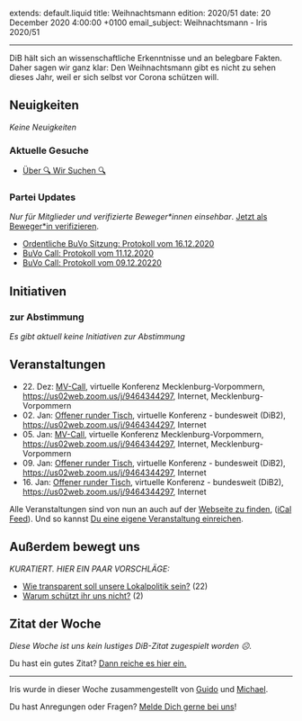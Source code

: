 
extends: default.liquid
title: Weihnachtsmann
edition: 2020/51
date: 20 December 2020 4:00:00 +0100
email_subject: Weihnachtsmann - Iris 2020/51

---
DiB hält sich an wissenschaftliche Erkenntnisse und an belegbare Fakten. Daher sagen wir ganz klar: Den Weihnachtsmann gibt es nicht
zu sehen dieses Jahr, weil er sich selbst vor Corona schützen will.

## Neuigkeiten

_Keine Neuigkeiten_

### Aktuelle Gesuche

 - [Über 🔍 Wir Suchen 🔍](https://marktplatz.bewegung.jetzt/t/ueber-wir-suchen/8837)

### Partei Updates

_Nur für Mitglieder und verifizierte Beweger\*innen einsehbar_. [Jetzt als Beweger\*in verifizieren](https://bewegung.jetzt/bewegerin-werden/).

 - [Ordentliche BuVo Sitzung: Protokoll vom 16.12.2020](https://marktplatz.bewegung.jetzt/t/ordentliche-buvo-sitzung-protokoll-vom-16-12-2020/36910)
 - [BuVo Call: Protokoll vom 11.12.2020](https://marktplatz.bewegung.jetzt/t/buvo-call-protokoll-vom-11-12-2020/36839)
 - [BuVo Call: Protokoll vom 09.12.20220](https://marktplatz.bewegung.jetzt/t/buvo-call-protokoll-vom-09-12-20220/36796)

## Initiativen

### zur Abstimmung
_Es gibt aktuell keine Initiativen zur Abstimmung_

## Veranstaltungen

 - 22.&nbsp;Dez: [MV-Call](https://bewegung.jetzt/veranstaltungen/mv-call-2/), virtuelle Konferenz Mecklenburg-Vorpommern, https://us02web.zoom.us/j/9464344297, Internet, Mecklenburg-Vorpommern
 - 02.&nbsp;Jan: [Offener runder Tisch](https://bewegung.jetzt/veranstaltungen/offener-runder-tisch-2021-01-02/), virtuelle Konferenz - bundesweit (DiB2), https://us02web.zoom.us/j/9464344297, Internet
 - 05.&nbsp;Jan: [MV-Call](https://bewegung.jetzt/veranstaltungen/mv-call-2/), virtuelle Konferenz Mecklenburg-Vorpommern, https://us02web.zoom.us/j/9464344297, Internet, Mecklenburg-Vorpommern
 - 09.&nbsp;Jan: [Offener runder Tisch](https://bewegung.jetzt/veranstaltungen/offener-runder-tisch-2021-01-09/), virtuelle Konferenz - bundesweit (DiB2), https://us02web.zoom.us/j/9464344297, Internet
 - 16.&nbsp;Jan: [Offener runder Tisch](https://bewegung.jetzt/veranstaltungen/offener-runder-tisch-2021-01-16/), virtuelle Konferenz - bundesweit (DiB2), https://us02web.zoom.us/j/9464344297, Internet


Alle Veranstaltungen sind von nun an auch auf der [Webseite zu finden](https://bewegung.jetzt/veranstaltungen/), ([iCal Feed](https://bewegung.jetzt/?ical=1)). Und so kannst [Du eine eigene Veranstaltung einreichen](https://marktplatz.bewegung.jetzt/t/eine-veranstaltung-auf-der-webseite-einreichen/21379).


## Außerdem bewegt uns

_KURATIERT. HIER EIN PAAR VORSCHLÄGE:_
 - [Wie transparent soll unsere Lokalpolitik sein?](https://marktplatz.bewegung.jetzt/t/wie-transparent-soll-unsere-lokalpolitik-sein/36890) (22)
 - [Warum schützt ihr uns nicht?](https://marktplatz.bewegung.jetzt/t/warum-schuetzt-ihr-uns-nicht/36846) (2)


## Zitat der Woche
_Diese Woche ist uns kein lustiges DiB-Zitat zugespielt worden ☹._

Du hast ein gutes Zitat? [Dann reiche es hier ein.](https://marktplatz.bewegung.jetzt/t/fortsetzung-lustige-dib-zitate/24431)


---

Iris wurde in dieser Woche zusammengestellt von [Guido](https://marktplatz.bewegung.jetzt/u/Guido/) und [Michael](https://marktplatz.bewegung.jetzt/u/MichaelVoss/).

Du hast Anregungen oder Fragen? [Melde Dich gerne bei uns](https://marktplatz.bewegung.jetzt/t/neu-iris-die-woechtliche-zusammenfasssung-zum-sonntagsbrunch/10990)!

